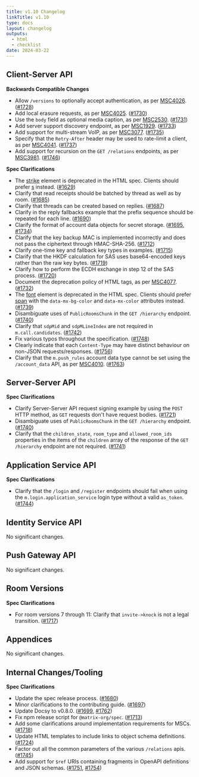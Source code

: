 ```yaml
---
title: v1.10 Changelog
linkTitle: v1.10
type: docs
layout: changelog
outputs:
  - html
  - checklist
date: 2024-03-22
---
```


## Client-Server API

**Backwards Compatible Changes**

- Allow `/versions` to optionally accept authentication, as per [MSC4026](https://github.com/matrix-org/matrix-spec-proposals/pull/4026). ([#1728](https://github.com/matrix-org/matrix-spec/issues/1728))
- Add local erasure requests, as per [MSC4025](https://github.com/matrix-org/matrix-spec-proposals/pull/4025). ([#1730](https://github.com/matrix-org/matrix-spec/issues/1730))
- Use the `body` field as optional media caption, as per [MSC2530](https://github.com/matrix-org/matrix-spec-proposals/pull/2530). ([#1731](https://github.com/matrix-org/matrix-spec/issues/1731))
- Add server support discovery endpoint, as per [MSC1929](https://github.com/matrix-org/matrix-spec-proposals/pull/1929). ([#1733](https://github.com/matrix-org/matrix-spec/issues/1733))
- Add support for multi-stream VoIP, as per [MSC3077](https://github.com/matrix-org/matrix-spec-proposals/pull/3077). ([#1735](https://github.com/matrix-org/matrix-spec/issues/1735))
- Specify that the `Retry-After` header may be used to rate-limit a client, as per [MSC4041](https://github.com/matrix-org/matrix-spec-proposals/pull/4041). ([#1737](https://github.com/matrix-org/matrix-spec/issues/1737))
- Add support for recursion on the `GET /relations` endpoints, as per [MSC3981](https://github.com/matrix-org/matrix-spec-proposals/pull/3981). ([#1746](https://github.com/matrix-org/matrix-spec/issues/1746))

**Spec Clarifications**

- The [strike](https://developer.mozilla.org/en-US/docs/Web/HTML/Element/strike) element is deprecated in the HTML spec. Clients should prefer [s](https://developer.mozilla.org/en-US/docs/Web/HTML/Element/s) instead. ([#1629](https://github.com/matrix-org/matrix-spec/issues/1629))
- Clarify that read receipts should be batched by thread as well as by room. ([#1685](https://github.com/matrix-org/matrix-spec/issues/1685))
- Clarify that threads can be created based on replies. ([#1687](https://github.com/matrix-org/matrix-spec/issues/1687))
- Clarify in the reply fallbacks example that the prefix sequence should be repeated for each line. ([#1690](https://github.com/matrix-org/matrix-spec/issues/1690))
- Clarify the format of account data objects for secret storage. ([#1695](https://github.com/matrix-org/matrix-spec/issues/1695), [#1734](https://github.com/matrix-org/matrix-spec/issues/1734))
- Clarify that the key backup MAC is implemented incorrectly and does not pass the ciphertext through HMAC-SHA-256. ([#1712](https://github.com/matrix-org/matrix-spec/issues/1712))
- Clarify one-time key and fallback key types in examples. ([#1715](https://github.com/matrix-org/matrix-spec/issues/1715))
- Clarify that the HKDF calculation for SAS uses base64-encoded keys rather than the raw key bytes. ([#1719](https://github.com/matrix-org/matrix-spec/issues/1719))
- Clarify how to perform the ECDH exchange in step 12 of the SAS process. ([#1720](https://github.com/matrix-org/matrix-spec/issues/1720))
- Document the deprecation policy of HTML tags, as per [MSC4077](https://github.com/matrix-org/matrix-spec-proposals/pull/4077). ([#1732](https://github.com/matrix-org/matrix-spec/issues/1732))
- The [font](https://developer.mozilla.org/en-US/docs/Web/HTML/Element/font) element is deprecated in the HTML spec. Clients should prefer [span](https://developer.mozilla.org/en-US/docs/Web/HTML/Element/span) with the `data-mx-bg-color` and `data-mx-color` attributes instead. ([#1739](https://github.com/matrix-org/matrix-spec/issues/1739))
- Disambiguate uses of `PublicRoomsChunk` in the `GET /hierarchy` endpoint. ([#1740](https://github.com/matrix-org/matrix-spec/issues/1740))
- Clarify that `sdpMid` and `sdpMLineIndex` are not required in `m.call.candidates`. ([#1742](https://github.com/matrix-org/matrix-spec/issues/1742))
- Fix various typos throughout the specification. ([#1748](https://github.com/matrix-org/matrix-spec/issues/1748))
- Clearly indicate that each `Content-Type` may have distinct behaviour on non-JSON requests/responses. ([#1756](https://github.com/matrix-org/matrix-spec/issues/1756))
- Clarify that the `m.push_rules` account data type cannot be set using the `/account_data` API, as per [MSC4010](https://github.com/matrix-org/matrix-spec-proposals/pull/4010). ([#1763](https://github.com/matrix-org/matrix-spec/issues/1763))


## Server-Server API

**Spec Clarifications**

- Clarify Server-Server API request signing example by using the `POST` HTTP method, as `GET` requests don't have request bodies. ([#1721](https://github.com/matrix-org/matrix-spec/issues/1721))
- Disambiguate uses of `PublicRoomsChunk` in the `GET /hierarchy` endpoint. ([#1740](https://github.com/matrix-org/matrix-spec/issues/1740))
- Clarify that the `children_state`, `room_type` and `allowed_room_ids` properties in the items of the `children` array of the response of the `GET /hierarchy` endpoint are not required. ([#1741](https://github.com/matrix-org/matrix-spec/issues/1741))


## Application Service API

**Spec Clarifications**

- Clarify that the `/login` and `/register` endpoints should fail when using the `m.login.application_service` login type without a valid `as_token`. ([#1744](https://github.com/matrix-org/matrix-spec/issues/1744))


## Identity Service API

No significant changes.


## Push Gateway API

No significant changes.


## Room Versions

**Spec Clarifications**

- For room versions 7 through 11: Clarify that `invite->knock` is not a legal transition. ([#1717](https://github.com/matrix-org/matrix-spec/issues/1717))


## Appendices

No significant changes.


## Internal Changes/Tooling

**Spec Clarifications**

- Update the spec release process. ([#1680](https://github.com/matrix-org/matrix-spec/issues/1680))
- Minor clarifications to the contributing guide. ([#1697](https://github.com/matrix-org/matrix-spec/issues/1697))
- Update Docsy to v0.8.0. ([#1699](https://github.com/matrix-org/matrix-spec/issues/1699), [#1762](https://github.com/matrix-org/matrix-spec/issues/1762))
- Fix npm release script for `@matrix-org/spec`. ([#1713](https://github.com/matrix-org/matrix-spec/issues/1713))
- Add some clarifications around implementation requirements for MSCs. ([#1718](https://github.com/matrix-org/matrix-spec/issues/1718))
- Update HTML templates to include links to object schema definitions. ([#1724](https://github.com/matrix-org/matrix-spec/issues/1724))
- Factor out all the common parameters of the various `/relations` apis. ([#1745](https://github.com/matrix-org/matrix-spec/issues/1745))
- Add support for `$ref` URIs containing fragments in OpenAPI definitions and JSON schemas. ([#1751](https://github.com/matrix-org/matrix-spec/issues/1751), [#1754](https://github.com/matrix-org/matrix-spec/issues/1754))
